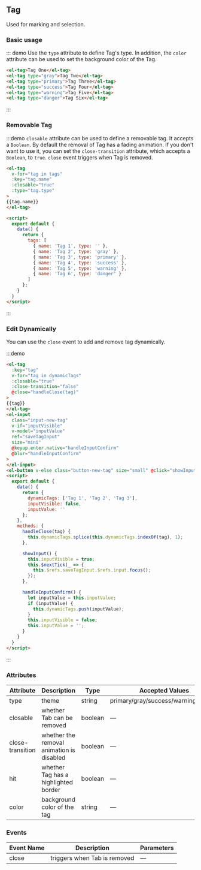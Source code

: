 <script>
  export default {
    data() {
      return {
        tags: [
          { name: 'Tag 1', type: '' },
          { name: 'Tag 2', type: 'gray' },
          { name: 'Tag 3', type: 'primary' },
          { name: 'Tag 4', type: 'success' },
          { name: 'Tag 5', type: 'warning' },
          { name: 'Tag 6', type: 'danger' }
        ],
        dynamicTags: ['Tag 1', 'Tag 2', 'Tag 3'],
        inputVisible: false,
        inputValue: ''
      };
    },
    methods: {
      handleClose(tag) {
        this.dynamicTags.splice(this.dynamicTags.indexOf(tag), 1);
      },

      showInput() {
        this.inputVisible = true;
        this.$nextTick(_ => {
          this.$refs.saveTagInput.$refs.input.focus();
        });
      },

      handleInputConfirm() {
        let inputValue = this.inputValue;
        if (inputValue) {
          this.dynamicTags.push(inputValue);
        }
        this.inputVisible = false;
        this.inputValue = '';
      }
    }
  }
</script>

<style>
  .demo-box.demo-tag {
    .el-tag + .el-tag {
      margin-left: 10px;
    }
    .button-new-tag {
      margin-left: 10px;
      height: 24px;
      line-height: 22px;
      padding: 0 *;
    }
    .input-new-tag {
      width: 78px;
      margin-left: 10px;
      vertical-align: bottom;

      .el-input__inner {
        height: 24px;
      }
    }
  }
</style>

## Tag

Used for marking and selection.

### Basic usage

::: demo Use the `type` attribute to define Tag's type. In addition, the `color` attribute can be used to set the background color of the Tag.

```html
<el-tag>Tag One</el-tag>
<el-tag type="gray">Tag Two</el-tag>
<el-tag type="primary">Tag Three</el-tag>
<el-tag type="success">Tag Four</el-tag>
<el-tag type="warning">Tag Five</el-tag>
<el-tag type="danger">Tag Six</el-tag>
```
:::

### Removable Tag

:::demo `closable` attribute can be used to define a removable tag. It accepts a `Boolean`. By default the removal of Tag has a fading animation. If you don't want to use it, you can set the `close-transition` attribute, which accepts a `Boolean`, to `true`. `close` event triggers when Tag is removed.

```html
<el-tag
  v-for="tag in tags"
  :key="tag.name"
  :closable="true"
  :type="tag.type"
>
{{tag.name}}
</el-tag>

<script>
  export default {
    data() {
      return {
        tags: [
          { name: 'Tag 1', type: '' },
          { name: 'Tag 2', type: 'gray' },
          { name: 'Tag 3', type: 'primary' },
          { name: 'Tag 4', type: 'success' },
          { name: 'Tag 5', type: 'warning' },
          { name: 'Tag 6', type: 'danger' }
        ]
      };
    }
  }
</script>
```
:::

### Edit Dynamically

You can use the `close` event to add and remove tag dynamically.

:::demo
```html
<el-tag
  :key="tag"
  v-for="tag in dynamicTags"
  :closable="true"
  :close-transition="false"
  @close="handleClose(tag)"
>
{{tag}}
</el-tag>
<el-input
  class="input-new-tag"
  v-if="inputVisible"
  v-model="inputValue"
  ref="saveTagInput"
  size="mini"
  @keyup.enter.native="handleInputConfirm"
  @blur="handleInputConfirm"
>
</el-input>
<el-button v-else class="button-new-tag" size="small" @click="showInput">+ New Tag</el-button>
<script>
  export default {
    data() {
      return {
        dynamicTags: ['Tag 1', 'Tag 2', 'Tag 3'],
        inputVisible: false,
        inputValue: ''
      };
    },
    methods: {
      handleClose(tag) {
        this.dynamicTags.splice(this.dynamicTags.indexOf(tag), 1);
      },

      showInput() {
        this.inputVisible = true;
        this.$nextTick(_ => {
          this.$refs.saveTagInput.$refs.input.focus();
        });
      },

      handleInputConfirm() {
        let inputValue = this.inputValue;
        if (inputValue) {
          this.dynamicTags.push(inputValue);
        }
        this.inputVisible = false;
        this.inputValue = '';
      }
    }
  }
</script>
```
:::

### Attributes
| Attribute      | Description          | Type      | Accepted Values       | Default  |
|---------- |-------------- |---------- |--------------------------------  |-------- |
| type | theme | string | primary/gray/success/warning/danger | — |
| closable | whether Tab can be removed | boolean | — | false |
| close-transition | whether the removal animation is disabled | boolean | — | false |
| hit | whether Tag has a highlighted border | boolean | — | false |
| color | background color of the tag | string | — | — |


### Events
| Event Name | Description | Parameters |
|---------- |-------- |---------- |
| close | triggers when Tab is removed | — |